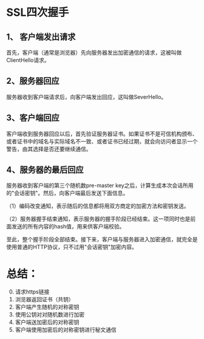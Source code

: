 # SSL四次握手

## 1、 客户端发出请求

首先，客户端（通常是浏览器）先向服务器发出加密通信的请求，这被叫做ClientHello请求。

## 2、服务器回应

服务器收到客户端请求后，向客户端发出回应，这叫做SeverHello。

## 3、客户端回应

客户端收到服务器回应以后，首先验证服务器证书。如果证书不是可信机构颁布、或者证书中的域名与实际域名不一致、或者证书已经过期，就会向访问者显示一个警告，由其选择是否还要继续通信。

## 4、服务器的最后回应

服务器收到客户端的第三个随机数pre-master key之后，计算生成本次会话所用的"会话密钥"。然后，向客户端最后发送下面信息。

（1）编码改变通知，表示随后的信息都将用双方商定的加密方法和密钥发送。

（2）服务器握手结束通知，表示服务器的握手阶段已经结束。这一项同时也是前面发送的所有内容的hash值，用来供客户端校验。

至此，整个握手阶段全部结束。接下来，客户端与服务器进入加密通信，就完全是使用普通的HTTP协议，只不过用"会话密钥"加密内容。


# 总结：


0. 请求https链接
1. 浏览器返回证书（共钥）
2. 客户端产生随机的对称密钥
3. 使用公钥对对随机数进行加密
4. 客户端送加密后的对称密钥
5. 客户端使用加密后的对称密钥进行秘文通信
